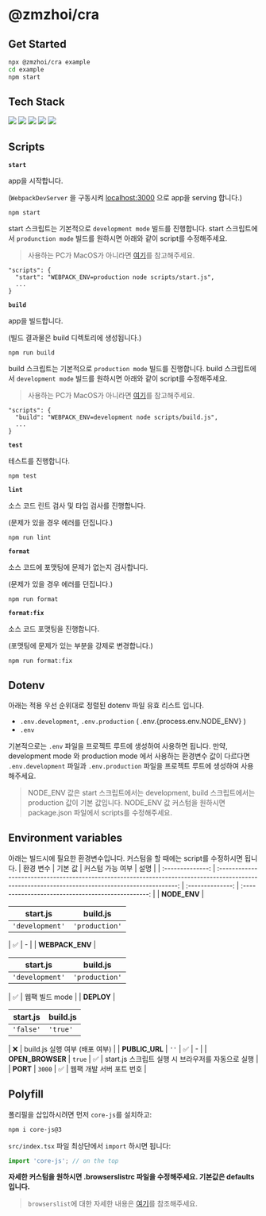 # @zmzhoi/cra

## Get Started

```sh
npx @zmzhoi/cra example
cd example
npm start
```

## Tech Stack

<img src="https://img.shields.io/badge/React-v18-brightgreen?style=flat-square&logo=react&logoColor=61DAFB"/>

<img src="https://img.shields.io/badge/Webpack-v5-brightgreen?style=flat-square&logo=Webpack&logoColor=61DAFB"/>

<img src="https://img.shields.io/badge/WebpackDevServer-v4-brightgreen?style=flat-square&logo=Webpack&logoColor=61DAFB"/>

<img src="https://img.shields.io/badge/Babel-v7-brightgreen?style=flat-square&logo=babel&logoColor=yellow"/>

<img src="https://img.shields.io/badge/Eslint-v8-brightgreen?style=flat-square&logo=eslint&logoColor=blueviolet"/>

## Scripts

**`start`**

app을 시작합니다.

(`WebpackDevServer` 을 구동시켜 [localhost:3000](localhost:3000) 으로 app을 serving 합니다.)

```
npm start
```

start 스크립트는 기본적으로 `development mode` 빌드를 진행합니다. start 스크립트에서 `produnction mode` 빌드를 원하시면 아래와 같이 script를 수정해주세요.

> 사용하는 PC가 MacOS가 아니라면 [여기](https://github.com/kentcdodds/cross-env)를 참고해주세요.

```
"scripts": {
  "start": "WEBPACK_ENV=production node scripts/start.js",
  ...
}
```

**`build`**

app을 빌드합니다.

(빌드 결과물은 build 디렉토리에 생성됩니다.)

```
npm run build
```

build 스크립트는 기본적으로 `production mode` 빌드를 진행합니다. build 스크립트에서 `development mode` 빌드를 원하시면 아래와 같이 script를 수정해주세요.

> 사용하는 PC가 MacOS가 아니라면 [여기](https://github.com/kentcdodds/cross-env)를 참고해주세요.

```
"scripts": {
  "build": "WEBPACK_ENV=development node scripts/build.js",
  ...
}
```

**`test`**

테스트를 진행합니다.

```
npm test
```

**`lint`**

소스 코드 린트 검사 및 타입 검사를 진행합니다.

(문제가 있을 경우 에러를 던집니다.)

```
npm run lint
```

**`format`**

소스 코드에 포맷팅에 문제가 없는지 검사합니다.

(문제가 있을 경우 에러를 던집니다.)

```
npm run format
```

**`format:fix`**

소스 코드 포맷팅을 진행합니다.

(포맷팅에 문제가 있는 부분을 강제로 변경합니다.)

```
npm run format:fix
```

## Dotenv

아래는 적용 우선 순위대로 정렬된 dotenv 파일 유효 리스트 입니다.

- `.env.development`, `.env.production` ( .env.{process.env.NODE_ENV} )
- `.env`

기본적으로는 `.env` 파일을 프로젝트 루트에 생성하여 사용하면 됩니다. 만약, development mode 와 production mode 에서 사용하는 환경변수 값이 다르다면 `.env.development` 파일과 `.env.production` 파일을 프로젝트 루트에 생성하여 사용해주세요.

> NODE_ENV 값은 start 스크립트에서는 development, build 스크립트에서는 production 값이 기본 값입니다. NODE_ENV 값 커스텀을 원하시면 package.json 파일에서 scripts를 수정해주세요.

## Environment variables

아래는 빌드시에 필요한 환경변수입니다. 커스텀을 할 때에는 script를 수정하시면 됩니다.
| 환경 변수 | 기본 값 | 커스텀 가능 여부 | 설명 |
| :--------------: | :-----------------------------------------------------------------------------------------------------------------------------------------------: | :--------------: | :------------------------------------------------: |
| **NODE_ENV** | <table><thead><tr><th>start.js</th><th>build.js</th></tr></thead><tbody><tr><td>`'development'`</td><td>`'production'`</td></tr></tbody> </table> | ✅ | - |
| **WEBPACK_ENV** | <table><thead><tr><th>start.js</th><th>build.js</th></tr></thead><tbody><tr><td>`'development'`</td><td>`'production'`</td></tr></tbody> </table> | ✅ | 웹팩 빌드 mode |
| **DEPLOY** | <table><thead><tr><th>start.js</th><th>build.js</th></tr></thead><tbody><tr><td>`'false'`</td><td>`'true'`</td></tr></tbody> </table> | ❌ | build.js 실행 여부 (배포 여부) |
| **PUBLIC_URL** | `''` | ✅ | - |
| **OPEN_BROWSER** | `true` | ✅ | start.js 스크립트 실행 시 브라우저를 자동으로 실행 |
| **PORT** | `3000` | ✅ | 웹팩 개발 서버 포트 번호 |

## Polyfill

폴리필을 삽입하시려면 먼저 `core-js`를 설치하고:

```sh
npm i core-js@3
```

`src/index.tsx` 파일 최상단에서 `import` 하시면 됩니다:

```javascript
import 'core-js'; // on the top
```

**자세한 커스텀을 원하시면 .browserslistrc 파일을 수정해주세요. 기본값은 defaults 입니다.**

> `browserslist`에 대한 자세한 내용은
> <a href="https://github.com/browserslist/browserslist#readme" target="_blank">여기</a>를 참조해주세요.
